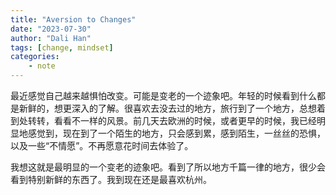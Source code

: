 ```yaml
---
title: "Aversion to Changes"
date: "2023-07-30"
author: "Dali Han"
tags: [change, mindset]
categories:
    - note
---
```

最近感觉自己越来越惧怕改变。可能是变老的一个迹象吧。年轻的时候看到什么都是新鲜的，想更深入的了解。很喜欢去没去过的地方，旅行到了一个地方，总想着到处转转，看看不一样的风景。前几天去欧洲的时候，或者更早的时候，我已经明显地感觉到，现在到了一个陌生的地方，只会感到累，感到陌生，一丝丝的恐惧，以及一些“不情愿”。不再愿意花时间去体验了。

我想这就是最明显的一个变老的迹象吧。看到了所以地方千篇一律的地方，很少会看到特别新鲜的东西了。我到现在还是最喜欢杭州。